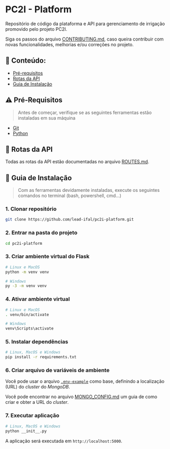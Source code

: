 # PC2I - Platform
Repositório de código da plataforma e API para gerenciamento de irrigação promovido pelo projeto PC2I.

Siga os passos do arquivo [CONTRIBUTING.md](./CONTRIBUTING.md), caso queira contribuir com novas funcionalidades, melhorias e/ou correções no projeto.

## :open_file_folder: Conteúdo:
- [Pré-requisitos](#warning-pré-requisitos)
- [Rotas da API](#twisted_rightwards_arrows-rotas-da-api)
- [Guia de Instalação](#compass-guia-de-instalação)

## :warning: Pré-Requisitos
> Antes de começar, verifique se as seguintes ferramentas estão instaladas em sua máquina
- [Git](https://git-scm.com/downloads)
- [Python](https://python.org/downloads)

## :twisted_rightwards_arrows: Rotas da API
Todas as rotas da API estão documentadas no arquivo [ROUTES.md](./ROUTES.md).

## :compass: Guia de Instalação
> Com as ferramentas devidamente instaladas, execute os seguintes comandos no terminal (bash, powershell, cmd...)

### **1. Clonar repositório**
```bash
git clone https://github.com/lead-ifal/pc2i-platform.git
```

### **2. Entrar na pasta do projeto**
```bash
cd pc2i-platform
```

### **3. Criar ambiente virtual do Flask**
```bash
# Linux e MacOS
python -m venv venv
```

```bash
# Windows
py -3 -m venv venv
```

### **4. Ativar ambiente virtual**
```bash
# Linux e MacOS
. venv/bin/activate
```

```bash
# Windows
venv\Scripts\activate
```

### **5. Instalar dependências**
```bash
# Linux, MacOS e Windows
pip install -r requirements.txt
```

### **6. Criar arquivo de variáveis de ambiente**
Você pode usar o arquivo [`.env-example`](./.env-example) como base, definindo a localização (URL) do _cluster_ do _MongoDB_.

Você pode encontrar no arquivo [MONGO_CONFIG.md](./MONGO_CONFIG.md) um guia de como criar e obter a URL do _cluster_.

### **7. Executar aplicação**
```bash
# Linux, MacOS e Windows
python __init__.py
```

A aplicação será executada em `http://localhost:5000`.
